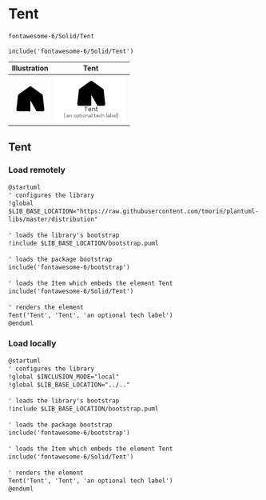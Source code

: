 # Tent


```text
fontawesome-6/Solid/Tent
```

```text
include('fontawesome-6/Solid/Tent')
```



| Illustration | Tent |
| :---: | :---: |
| ![illustration for Illustration](../../fontawesome-6/Solid/Tent.png) | ![illustration for Tent](../../fontawesome-6/Solid/Tent.Local.png) |




## Tent

### Load remotely
```plantuml
@startuml
' configures the library
!global $LIB_BASE_LOCATION="https://raw.githubusercontent.com/tmorin/plantuml-libs/master/distribution"

' loads the library's bootstrap
!include $LIB_BASE_LOCATION/bootstrap.puml

' loads the package bootstrap
include('fontawesome-6/bootstrap')

' loads the Item which embeds the element Tent
include('fontawesome-6/Solid/Tent')

' renders the element
Tent('Tent', 'Tent', 'an optional tech label')
@enduml
```

### Load locally
```plantuml
@startuml
' configures the library
!global $INCLUSION_MODE="local"
!global $LIB_BASE_LOCATION="../.."

' loads the library's bootstrap
!include $LIB_BASE_LOCATION/bootstrap.puml

' loads the package bootstrap
include('fontawesome-6/bootstrap')

' loads the Item which embeds the element Tent
include('fontawesome-6/Solid/Tent')

' renders the element
Tent('Tent', 'Tent', 'an optional tech label')
@enduml
```


